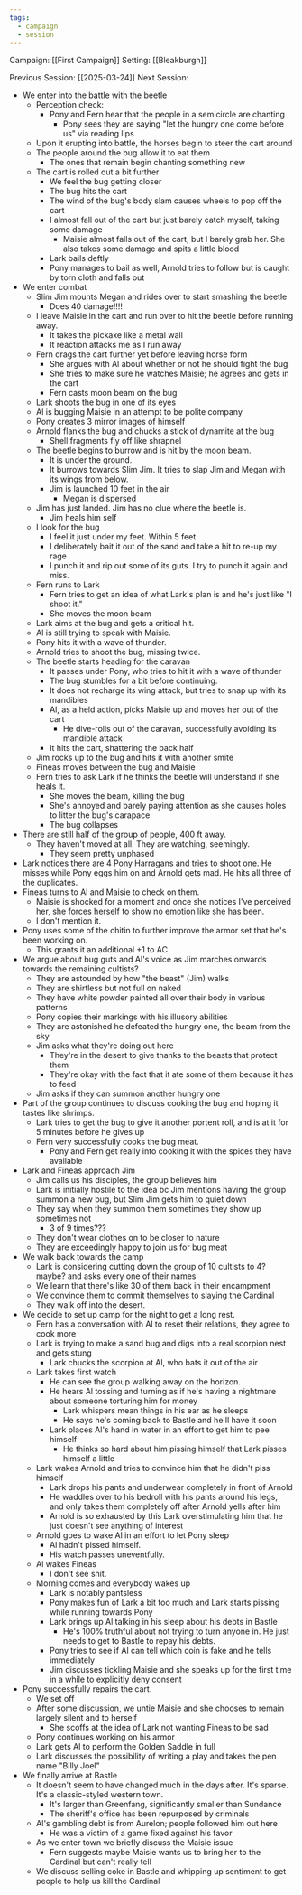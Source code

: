 ```yaml
---
tags:
  - campaign
  - session
---
```


Campaign: [[First Campaign]]
Setting: [[Bleakburgh]]

Previous Session: [[2025-03-24]]
Next Session: 

- We enter into the battle with the beetle
	- Perception check: 
		- Pony and Fern hear that the people in a semicircle are chanting
			- Pony sees they are saying "let the hungry one come before us" via reading lips
	- Upon it erupting into battle, the horses begin to steer the cart around
	- The people around the bug allow it to eat them
		- The ones that remain begin chanting something new
	- The cart is rolled out a bit further
		- We feel the bug getting closer
		- The bug hits the cart
		- The wind of the bug's body slam causes wheels to pop off the cart
		- I almost fall out of the cart but just barely catch myself, taking some damage
			- Maisie almost falls out of the cart, but I barely grab her. She also takes some damage and spits a little blood
		- Lark bails deftly
		- Pony manages to bail as well, Arnold tries to follow but is caught by torn cloth and falls out
- We enter combat
	- Slim Jim mounts Megan and rides over to start smashing the beetle
		- Does 40 damage!!!!
	- I leave Maisie in the cart and run over to hit the beetle before running away.
		- It takes the pickaxe like a metal wall
		- It reaction attacks me as I run away
	- Fern drags the cart further yet before leaving horse form
		- She argues with Al about whether or not he should fight the bug
		- She tries to make sure he watches Maisie; he agrees and gets in the cart
		- Fern casts moon beam on the bug
	- Lark shoots the bug in one of its eyes
	- Al is bugging Maisie in an attempt to be polite company
	- Pony creates 3 mirror images of himself
	- Arnold flanks the bug and chucks a stick of dynamite at the bug
		- Shell fragments fly off like shrapnel
	- The beetle begins to burrow and is hit by the moon beam.
		- It is under the ground. 
		- It burrows towards Slim Jim. It tries to slap Jim and Megan with its wings from below.
		- Jim is launched 10 feet in the air
			- Megan is dispersed
	- Jim has just landed. Jim has no clue where the beetle is.
		- Jim heals him self
	- I look for the bug
		- I feel it just under my feet. Within 5 feet
		- I deliberately bait it out of the sand and take a hit to re-up my rage
		- I punch it and rip out some of its guts. I try to punch it again and miss.
	- Fern runs to Lark
		- Fern tries to get an idea of what Lark's plan is and he's just like "I shoot it."
		- She moves the moon beam
	- Lark aims at the bug and gets a critical hit.
	- Al is still trying to speak with Maisie.
	- Pony hits it with a wave of thunder.
	- Arnold tries to shoot the bug, missing twice.
	- The beetle starts heading for the caravan
		- It passes under Pony, who tries to hit it with a wave of thunder
		- The bug stumbles for a bit before continuing.
		- It does not recharge its wing attack, but tries to snap up with its mandibles
		- Al, as a held action, picks Maisie up and moves her out of the cart
			- He dive-rolls out of the caravan, successfully avoiding its mandible attack
		- It hits the cart, shattering the back half
	- Jim rocks up to the bug and hits it with another smite
	- Fineas moves between the bug and Maisie
	- Fern tries to ask Lark if he thinks the beetle will understand if she heals it.
		- She moves the beam, killing the bug
		- She's annoyed and barely paying attention as she causes holes to litter the bug's carapace
		- The bug collapses
- There are still half of the group of people, 400 ft away.
	- They haven't moved at all. They are watching, seemingly.
		- They seem pretty unphased
- Lark notices there are 4 Pony Harragans and tries to shoot one. He misses while Pony eggs him on and Arnold gets mad. He hits all three of the duplicates.
- Fineas turns to Al and Maisie to check on them.
	- Maisie is shocked for a moment and once she notices I've perceived her, she forces herself to show no emotion like she has been.
	- I don't mention it.
- Pony uses some of the chitin to further improve the armor set that he's been working on.
	- This grants it an additional +1 to AC
- We argue about bug guts and Al's voice as Jim marches onwards towards the remaining cultists?
	- They are astounded by how "the beast" (Jim) walks
	- They are shirtless but not full on naked
	- They have white powder painted all over their body in various patterns
	- Pony copies their markings with his illusory abilities
	- They are astonished he defeated the hungry one, the beam from the sky
	- Jim asks what they're doing out here
		- They're in the desert to give thanks to the beasts that protect them
		- They're okay with the fact that it ate some of them because it has to feed
	- Jim asks if they can summon another hungry one
- Part of the group continues to discuss cooking the bug and hoping it tastes like shrimps.
	- Lark tries to get the bug to give it another portent roll, and is at it for 5 minutes before he gives up
	- Fern very successfully cooks the bug meat.
		- Pony and Fern get really into cooking it with the spices they have available
- Lark and Fineas approach Jim
	- Jim calls us his disciples, the group believes him
	- Lark is initially hostile to the idea bc Jim mentions having the group summon a new bug, but Slim Jim gets him to quiet down
	- They say when they summon them sometimes they show up sometimes not
		- 3 of 9 times???
	- They don't wear clothes on to be closer to nature
	- They are exceedingly happy to join us for bug meat
- We walk back towards the camp
	- Lark is considering cutting down the group of 10 cultists to 4? maybe? and asks every one of their names
	- We learn that there's like 30 of them back in their encampment
	- We convince them to commit themselves to slaying the Cardinal
	- They walk off into the desert.
- We decide to set up camp for the night to get a long rest.
	- Fern has a conversation with Al to reset their relations, they agree to cook more
	- Lark is trying to make a sand bug and digs into a real scorpion nest and gets stung
		- Lark chucks the scorpion at Al, who bats it out of the air
	- Lark takes first watch
		- He can see the group walking away on the horizon.
		- He hears Al tossing and turning as if he's having a nightmare about someone torturing him for money
			- Lark whispers mean things in his ear as he sleeps
			- He says he's coming back to Bastle and he'll have it soon
		- Lark places Al's hand in water in an effort to get him to pee himself
			- He thinks so hard about him pissing himself that Lark pisses himself a little
	- Lark wakes Arnold and tries to convince him that he didn't piss himself
		- Lark drops his pants and underwear completely in front of Arnold
		- He waddles over to his bedroll with his pants around his legs, and only takes them completely off after Arnold yells after him
		- Arnold is so exhausted by this Lark overstimulating him that he just doesn't see anything of interest
	- Arnold goes to wake Al in an effort to let Pony sleep
		- Al hadn't pissed himself.
		- His watch passes uneventfully.
	- Al wakes Fineas
		- I don't see shit.
	- Morning comes and everybody wakes up
		- Lark is notably pantsless
		- Pony makes fun of Lark a bit too much and Lark starts pissing while running towards Pony
		- Lark brings up Al talking in his sleep about his debts in Bastle
			- He's 100% truthful about not trying to turn anyone in. He just needs to get to Bastle to repay his debts.
		- Pony tries to see if Al can tell which coin is fake and he tells immediately
		- Jim discusses tickling Maisie and she speaks up for the first time in a while to explicitly deny consent
- Pony successfully repairs the cart.
	- We set off
	- After some discussion, we untie Maisie and she chooses to remain largely silent and to herself
		- She scoffs at the idea of Lark not wanting Fineas to be sad
	- Pony continues working on his armor
	- Lark gets Al to perform the Golden Saddle in full
	- Lark discusses the possibility of writing a play and takes the pen name "Billy Joel"
- We finally arrive at Bastle
	- It doesn't seem to have changed much in the days after. It's sparse. It's a classic-styled western town.
		- It's larger than Greenfang, significantly smaller than Sundance
		- The sheriff's office has been repurposed by criminals
	- Al's gambling debt is from Aurelon; people followed him out here
		- He was a victim of a game fixed against his favor
	- As we enter town we briefly discuss the Maisie issue
		- Fern suggests maybe Maisie wants us to bring her to the Cardinal but can't really tell
	- We discuss selling coke in Bastle and whipping up sentiment to get people to help us kill the Cardinal